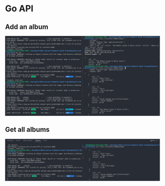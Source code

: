# Go API

## Add an album
![plot](./screen_appli/API_Post.png)

## Get all albums
![plot](./screen_appli/API_get.png)